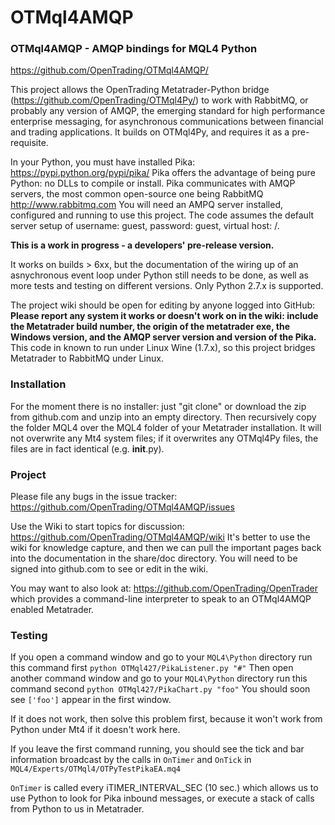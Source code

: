 # OTMql4AMQP

### OTMql4AMQP - AMQP bindings for MQL4 Python
https://github.com/OpenTrading/OTMql4AMQP/

This project allows the OpenTrading Metatrader-Python bridge
(https://github.com/OpenTrading/OTMql4Py/)
to work with RabbitMQ, or probably any version of AMQP,
the emerging standard for high performance enterprise messaging,
for asynchronous communications between financial and trading applications.
It builds on OTMql4Py, and requires it as a pre-requisite.

In your Python, you must have installed Pika:
https://pypi.python.org/pypi/pika/
Pika offers the advantage of being pure Python: no DLLs to compile
or install. Pika communicates with AMQP servers, the most common
open-source one being RabbitMQ http://www.rabbitmq.com
You will need an AMPQ server installed, configured and running
to use this project. The code assumes the default server setup
of username: guest, password: guest, virtual host: /.

**This is a work in progress - a developers' pre-release version.**

It works on builds > 6xx, but the documentation of the wiring up
of an asnychronous event loop under Python still needs to be done,
as well as more tests and testing on different versions.
Only Python 2.7.x is supported.

The project wiki should be open for editing by anyone logged into GitHub:
**Please report any system it works or doesn't work on in the wiki:
include the Metatrader build number, the origin of the metatrader exe,
the Windows version, and the AMQP server version and version of the Pika.**
This code in known to run under Linux Wine (1.7.x), so this project
bridges Metatrader to RabbitMQ under Linux.

### Installation

For the moment there is no installer: just "git clone" or download the
zip from github.com and unzip into an empty directory. Then recursively copy
the folder MQL4 over the MQL4 folder of your Metatrader installation. It will
not overwrite any Mt4 system files; if it overwrites any OTMql4Py files,
the files are in fact identical (e.g. __init__.py).

### Project

Please file any bugs in the issue tracker:
https://github.com/OpenTrading/OTMql4AMQP/issues

Use the Wiki to start topics for discussion:
https://github.com/OpenTrading/OTMql4AMQP/wiki
It's better to use the wiki for knowledge capture, and then we can pull
the important pages back into the documentation in the share/doc directory.
You will need to be signed into github.com to see or edit in the wiki.

You may want to also look at:
https://github.com/OpenTrading/OpenTrader
which provides a command-line interpreter to speak to an OTMql4AMQP
enabled Metatrader.

### Testing

If you open a command window and go to your `MQL4\Python` directory
run this command first
`
python OTMql427/PikaListener.py "#"
`
Then open another command window and go to your `MQL4\Python` directory
run this command second
`
python OTMql427/PikaChart.py "foo"
`
You should soon see `['foo']` appear in the first window.

If it does not work, then solve this problem first, because it
won't work from Python under Mt4 if it doesn't work here.

If you leave the first command running, you should see the tick
and bar information broadcast by the calls in `OnTimer` and `OnTick` in
`MQL4/Experts/OTMql4/OTPyTestPikaEA.mq4`

`OnTimer` is called every iTIMER_INTERVAL_SEC (10 sec.)
which allows us to use Python to look for Pika inbound messages,
or execute a stack of calls from Python to us in Metatrader.
